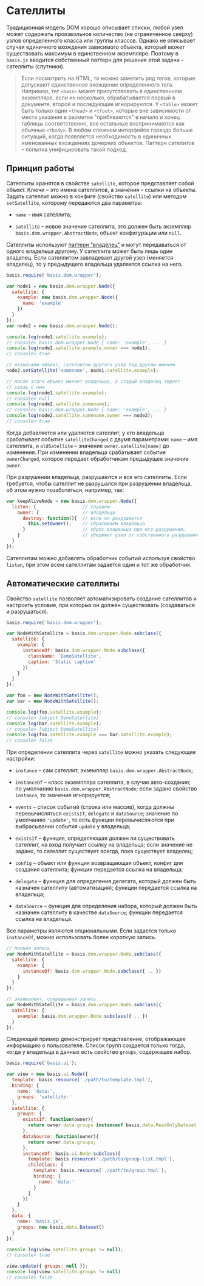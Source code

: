 # Сателлиты

Традиционная модель DOM хорошо описывает списки, любой узел может содержать произвольное количество (не ограниченное сверху) узлов определенного класса или группы классов. Однако не описывает случаи единичного вхождения зависимого объекта, который может существовать максимум в единственном экземпляре. Поэтому в `basis.js` вводится собственный паттерн для решения этой задачи – сателлиты (спутники).

> Если посмотреть на HTML, то можно заметить ряд тегов, которые допускают единственное вхождение определенного тега. Например, тег `<base>` может присутствовать в единственном экземпляре, если их несколько, обрабатывается первый в документе, второй и последующие игнорируются. У `<table>` может быть только один `<thead>` и `<tfoot>`, которые вне зависимости от места указания в разметке "прибиваются" в начало и конец таблицы соответственно, все остальные воспринимаются как обычные `<tbody>`. В любом сложном интерфейсе гораздо больше ситуаций, когда появляется необходимость в единичных именованных вхождениях дочерних объектов. Паттерн сателитов – попытка унифицировать такой подход.

## Принцип работы

Сателлиты хранятся в свойстве `satellite`, которое представляет собой объект. Ключи – это имена сателлитов, а значения – ссылки на объекты. Задать сателлит можно в конфиге (свойство `satellite`) или методом `setSatellite`, которому передаются два параметра:

  * `name` – имя сателлита;

  * `satellite` – новое значение сателлита, это должен быть экземпляр `basis.dom.wrapper.AbstractNode`, объект конфигурации или `null`.

Сателлиты используют [паттерн "владелец"](basis.dom.wrapper_owner.md) и могут передаваться от одного владельца другому. У сателлита может быть лишь один владелец. Если сателлитом завладевает другой узел (меняется владелец), то у предыдущего владельца удаляется ссылка на него.

```js
basis.require('basis.dom.wrapper');

var node1 = new basis.dom.wrapper.Node({
  satellite: {
    example: new basis.dom.wrapper.Node({
      name: 'example'
    })
  }
});
var node2 = new basis.dom.wrapper.Node();

console.log(node1.satellite.example);
// console> basis.dom.wrapper.Node { name: 'example', ... }
console.log(node1.satellite.example.owner === node1);
// console> true

// назначаем объект, сателлитом другого узла под другим именем
node2.setSatellite('somename', node1.satellite.example);

// после этого объект меняет владельца, а старый владелец теряет
// связь с ним
console.log(node1.satellite.example);
// console> null
console.log(node2.satellite.somename);
// console> basis.dom.wrapper.Node { name: 'example', ... }
console.log(node2.satellite.somename.owner === node2);
// console> true
```

Когда добавляется или удаляется сателлит, у его владельца срабатывает событие `satelliteChanged` с двумя параметрами: `name` – имя сателлита, и `oldSatellite` – значение `owner.satellite[name]` до изменения. При изменении владельца срабатывает событие `ownerChanged`, которое передает обработчикам предыдущее значение `owner`.

При разрушении владельца, разрушаются и все его сателлиты. Если требуется, чтобы сателлит не разрушался при разрушении владельца, об этом нужно позаботиться, например, так:

```js
var keepAliveNode = new basis.dom.wrapper.Node({
  listen: {                 // слушаем
    owner: {                // владельца
      destroy: function(){  // если он разрушается
        this.setOwner();    // сбрасываем владельца
      }                     // сброс владельца при его разрушении,
    }                       // убережет узел от собственного разрушения
  }
});
```

Сателлитам можно добавлять обработчик событий используя свойство `listen`, при этом всем сателлитам задается один и тот же обработчик.

## Автоматические сателлиты

Свойство `satellite` позволяет автоматизировать создание сателлитов и настроить условия, при которых он должен существовать (создаваться и разрушаться).

```js
basis.require('basis.dom.wrapper');

var NodeWithSatellite = basis.dom.wrapper.Node.subclass({
  satellite: {
    example: {
      instanceOf: basis.dom.wrapper.Node.subclass({
        className: 'DemoSatellite',
        caption: 'Static caption'
      })
    }
  }
});

var foo = new NodeWithSatellite();
var bar = new NodeWithSatellite();

console.log(foo.satellite.example);
// console> [object DemoSatellite]
console.log(bar.satellite.example);
// console> [object DemoSatellite]
console.log(foo.satellite.example === bar.satellite.example);
// console> false
```

При определении сателлита через `satellite` можно указать следующие настройки:

  * `instance` – сам сателлит, экземпляр `basis.dom.wrapper.AbstractNode`;

  * `instanceOf` – класс экземпляра сателлита, в случае авто-создания; по умолчанию `basis.dom.wrapper.AbstractNode`; если задано свойство `instance`, то значение игнорируется;

  * `events` – список событий (строка или массив), когда должны перевычисляться `existsIf`, `delegate` и `dataSource`; значение по умолчанию `'update'`, то есть функции перевычисляются при выбрасывании события `update` у владельца;

  * `existsIf` – функция, определяющая должен ли существовать сателлит, на вход получает ссылку на владельца; если значение не задано, то сателлит существует всегда, пока существует владелец;

  * `config` – объект или функция возвращающая объект, конфиг для создания сателлита; функции передается ссылка на владельца;

  * `delegate` – функция для определения делегата, который должен быть назначен сателлиту (автоматизация); функции передается ссылка на владельца;

  * `dataSource` – функция для определения набора, который должен быть назначен сателлиту в качестве `dataSource`; функции передается ссылка на владельца.

Все параметры являются опциональными. Если задается только `instanceOf`, можно использовать более короткую запись.

```js
// полная запись
var NodeWithSatellite = basis.dom.wrapper.Node.subclass({
  satellite: {
    example: {
      instanceOf: basis.dom.wrapper.Node.subclass({ .. })
    }
  }
});

// эквивалент, сокращенная запись
var NodeWithSatellite = basis.dom.wrapper.Node.subclass({
  satellite: {
    example: basis.dom.wrapper.Node.subclass({ .. })
  }
});
```

Следующий пример демонстрирует представление, отображающее информацию о пользователе. Список групп создается только тогда, когда у владельца в данных есть свойство `groups`, содержащее набор.

```js
basis.require('basis.ui');

var view = new basis.ui.Node({
  template: basis.resource('./path/to/template.tmpl'),
  binding: {
    name: 'data:',
    groups: 'satellite:'
  },
  satellite: {
    groups: {
      existsIf: function(owner){
        return owner.data.groups instanceof basis.data.ReadOnlyDataset;
      },
      dataSource: function(owner){
        return owner.data.groups;
      },
      instanceOf: basis.ui.Node.subclass({
        template: basis.resource('./path/to/group-list.tmpl'),
        childClass: {
          template: basis.resource('./path/to/group.tmpl'),
          binding: {
            name: 'data:'
          }
        }
      })
    }
  },
  data: {
    name: 'basis.js',
    groups: new basis.data.Dataset()
  }
});

console.log(view.satellite.groups != null);
// console> true

view.update({ groups: null });
console.log(view.satellite.groups != null)
// console> false
```
